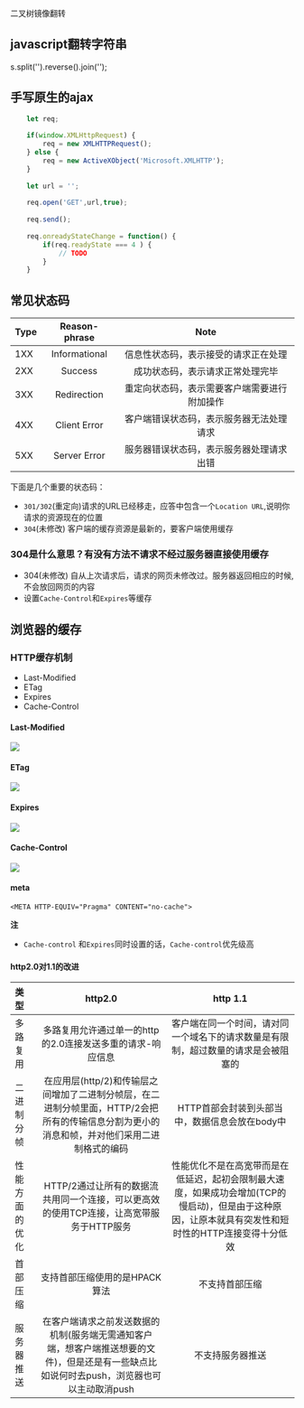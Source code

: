 二叉树镜像翻转

## javascript翻转字符串
s.split('').reverse().join('');

## 手写原生的ajax

``` javascript
	let req;
	
	if(window.XMLHttpRequest) {
		req = new XMLHTTPRequest();
	} else {
		req = new ActiveXObject('Microsoft.XMLHTTP');
	}
	
	let url = '';
	
	req.open('GET',url,true);
	
	req.send();
	
	req.onreadyStateChange = function() {
		if(req.readyState === 4 ) {
			// TODO	
		}
	}
```

## 常见状态码
|Type|Reason-phrase|Note|
| :-------- | :--------:| :--: |
|1XX|Informational|信息性状态码，表示接受的请求正在处理|
|2XX|Success|成功状态码，表示请求正常处理完毕|
|3XX|Redirection|重定向状态码，表示需要客户端需要进行附加操作|
|4XX|Client Error|客户端错误状态码，表示服务器无法处理请求|
|5XX|Server Error|服务器错误状态码，表示服务器处理请求出错|

下面是几个重要的状态码：
- `301/302`(重定向)请求的URL已经移走，应答中包含一个`Location URL`,说明你请求的资源现在的位置
- `304`(未修改) 客户端的缓存资源是最新的，要客户端使用缓存

### 304是什么意思？有没有方法不请求不经过服务器直接使用缓存
- 304(未修改) 自从上次请求后，请求的网页未修改过。服务器返回相应的时候,不会放回网页的内容
- 设置`Cache-Control`和`Expires`等缓存

## 浏览器的缓存

### HTTP缓存机制
- Last-Modified
- ETag
- Expires
- Cache-Control

#### Last-Modified

![](https://p4.ssl.qhimg.com/t01950c0bd84370e345.png)

#### ETag

![](https://p5.ssl.qhimg.com/t01655b435da1b936de.png)

#### Expires

![](https://p5.ssl.qhimg.com/t015a7b93580aeb2800.png)

#### Cache-Control

![](https://p1.ssl.qhimg.com/t01b69cfbcb3b5f3e0c.png)


#### meta

```<META HTTP-EQUIV="Pragma" CONTENT="no-cache">```

**注**
- `Cache-control` 和`Expires`同时设置的话，`Cache-control`优先级高

#### http2.0对1.1的改进
|类型|http2.0|http 1.1|
| :-------- | :--------:| :--: |
|多路复用|多路复用允许通过单一的http的2.0连接发送多重的请求-响应信息|客户端在同一个时间，请对同一个域名下的请求数量是有限制，超过数量的请求是会被阻塞的|
|二进制分帧|在应用层(http/2)和传输层之间增加了二进制分帧层，在二进制分帧里面，HTTP/2会把所有的传输信息分割为更小的消息和帧，并对他们采用二进制格式的编码|HTTP首部会封装到头部当中，数据信息会放在body中|
|性能方面的优化|HTTP/2通过让所有的数据流共用同一个连接，可以更高效的使用TCP连接，让高宽带服务于HTTP服务|性能优化不是在高宽带而是在低延迟，起初会限制最大速度，如果成功会增加(TCP的慢启动)，但是由于这种原因，让原本就具有突发性和短时性的HTTP连接变得十分低效|
|首部压缩|支持首部压缩使用的是HPACK算法|不支持首部压缩|
|服务器推送|在客户端请求之前发送数据的机制(服务端无需通知客户端，想客户端推送想要的文件)，但是还是有一些缺点比如说何时去push，浏览器也可以主动取消push|不支持服务器推送|
